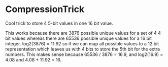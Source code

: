 # CompressionTrick

Cool trick to store 4 5-bit values in one 16 bit value.

This works because there are 3876 possible unique values for a set of 4 4 bit values whereas there are 65536 possible unique values for a 16 bit integer. log2(3876) = 11.92 so if we can map all possible values to a 12 bit representation which leaves us with 4 bits to store the 5th bit for the extra numbers. This makes sense because 65536 / 3876 = 16.9, and log2(16.9) = 4.08 and 4.08 + 11.92 = 16.
